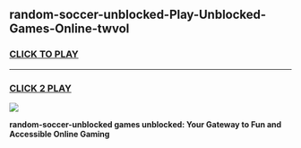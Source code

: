 
## random-soccer-unblocked-Play-Unblocked-Games-Online-twvol
<h3>
<a href="https://premium76.site?title=random-soccer-unblocked&ref=25A">CLICK TO PLAY</a></h3>
<hr>

<h3>
<a href="https://premium76.site?title=random-soccer-unblocked&ref=25A">CLICK 2 PLAY</a>
  
</h3>

<a href="https://premium76.site?title=random-soccer-unblocked&ref=25A"><img src="https://clearcache.store/games.png"></a>


**random-soccer-unblocked games unblocked: Your Gateway to Fun and Accessible Online Gaming**
